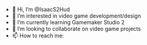 - 👋 Hi, I’m @IsaacS2Hud
- 👀 I’m interested in video game development/design
- 🌱 I’m currently learning Gamemaker Studio 2
- 💞️ I’m looking to collaborate on video game projects
- 📫 How to reach me: 

<!---
BroIsaac2Hud/BroIsaac2Hud is a ✨ special ✨ repository because its `README.md` (this file) appears on your GitHub profile.
You can click the Preview link to take a look at your changes.
--->
